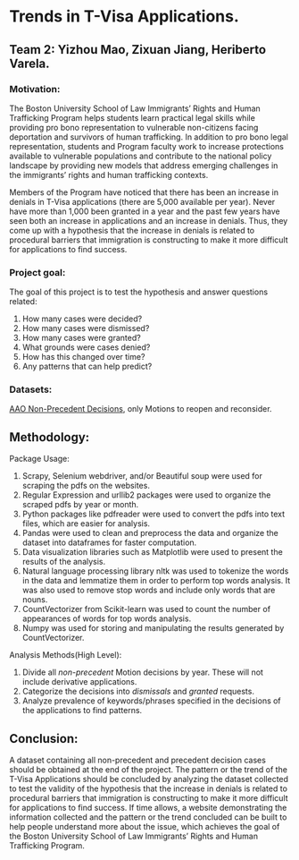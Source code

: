 # Trends in T-Visa Applications.
## Team 2: Yizhou Mao, Zixuan Jiang, Heriberto Varela.
### Motivation:
The Boston University School of Law Immigrants’ Rights and Human Trafficking Program helps students learn practical legal skills while providing pro bono representation to vulnerable non-citizens facing deportation and survivors of human trafficking. In addition to pro bono legal representation, students and Program faculty work to increase protections available to vulnerable populations and contribute to the national policy landscape by providing new models that address emerging challenges in the immigrants’ rights and human trafficking contexts.

Members of the Program have noticed that there has been an increase in denials in T-Visa applications (there are 5,000 available per year). Never have more than 1,000 been granted in a year and the past few years have seen both an increase in applications and an increase in denials. Thus, they come up with a hypothesis that the increase in denials is related to procedural barriers that immigration is constructing to make it more difficult for applications to find success.

### Project goal:
The goal of this project is to test the hypothesis and answer questions related:
  1. How many cases were decided?
  2. How many cases were dismissed?
  3. How many cases were granted?
  4. What grounds were cases denied?
  5. How has this changed over time?
  6. Any patterns that can help predict?

### Datasets: 
[AAO Non-Precedent Decisions](https://drive.google.com/drive/folders/1NNM6waXRsR6H6CXdompU1gGU9ZDfX-uh), only Motions to reopen and reconsider.

## Methodology:
Package Usage:
  1. Scrapy, Selenium webdriver, and/or Beautiful soup were used for scraping the pdfs on the websites.
  2. Regular Expression and urllib2 packages were used to organize the scraped pdfs by year or month.
  3. Python packages like pdfreader were used to convert the pdfs into text files, which are easier for analysis.
  5. Pandas were used to clean and preprocess the data and organize the dataset into dataframes for faster computation.
  6. Data visualization libraries such as Matplotlib were used to present the results of the analysis.
  7. Natural language processing library nltk was used to tokenize the words in the data and lemmatize them in order to perform top words analysis. It was also used to remove stop words and include only words that are nouns.
  8. CountVectorizer from Scikit-learn was used to count the number of appearances of words for top words analysis.
  9. Numpy was used for storing and manipulating the results generated by CountVectorizer.

Analysis Methods(High Level):
  1. Divide all *non-precedent* Motion decisions by year. These will not include derivative applications.
  2. Categorize the decisions into *dismissals* and *granted* requests. 
  3. Analyze prevalence of keywords/phrases specified in the decisions of the applications to find patterns.  
  
## Conclusion:
  A dataset containing all non-precedent and precedent decision cases should be obtained at the end of the project. The pattern or the trend of the T-Visa Applications should be concluded by analyzing the dataset collected to test the validity of the hypothesis that the increase in denials is related to procedural barriers that immigration is constructing to make it more difficult for applications to find success. If time allows, a website demonstrating the information collected and the pattern or the trend concluded can be built to help people understand more about the issue, which achieves the goal of the Boston University School of Law Immigrants’ Rights and Human Trafficking Program.
